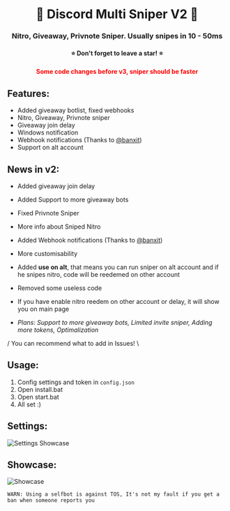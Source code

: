 <h1 align="center">💫 Discord Multi Sniper V2 💫</h1>
<h3 align="center">Nitro, Giveaway, Privnote Sniper. Usually snipes in 10 - 50ms</h3>
<h4 align="center">⭐ Don't forget to leave a star! ⭐</h4>
<h4 align="center" style="color: red;">Some code changes before v3, sniper should be faster</h4>

## Features:
- Added giveaway botlist, fixed webhooks
- Nitro, Giveaway, Privnote sniper
- Giveaway join delay
- Windows notification
- Webhook notifications (Thanks to [@banxit](https://github.com/banxit))
- Support on alt account

## News in v2:
- Added giveaway join delay
- Added Support to more giveaway bots
- Fixed Privnote Sniper
- More info about Sniped Nitro
- Added Webhook notifications (Thanks to [@banxit](https://github.com/banxit))
- More customisability
- Added **use on alt**, that means you can run sniper on alt account and if he snipes nitro, code will be reedemed on other account
- Removed some useless code
- If you have enable nitro reedem on other account or delay, it will show you on main page

- *Plans: Support to more giveaway bots, Limited invite sniper, Adding more tokens, Optimalization*

/ You can recommend what to add in Issues! \



## Usage:
1. Config settings and token in `config.json`
2. Open install.bat
3. Open start.bat
4. All set :)

## Settings:
![Settings Showcase](https://i.imgur.com/Bxe3s1Q.png)

## Showcase:
![Showcase](https://i.imgur.com/iEq1pLO.png)

`WARN: Using a selfbot is against TOS, It's not my fault if you get a ban when someone reports you`

